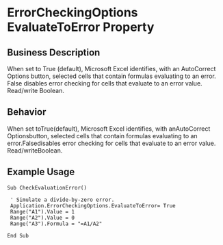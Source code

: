 # ErrorCheckingOptions EvaluateToError Property

## Business Description
When set to True (default), Microsoft Excel identifies, with an AutoCorrect Options button, selected cells that contain formulas evaluating to an error. False disables error checking for cells that evaluate to an error value. Read/write Boolean.

## Behavior
When set toTrue(default), Microsoft Excel identifies, with anAutoCorrect Optionsbutton, selected cells that contain formulas evaluating to an error.Falsedisables error checking for cells that evaluate to an error value. Read/writeBoolean.

## Example Usage
```vba
Sub CheckEvaluationError() 
 
 ' Simulate a divide-by-zero error. 
 Application.ErrorCheckingOptions.EvaluateToError= True 
 Range("A1").Value = 1 
 Range("A2").Value = 0 
 Range("A3").Formula = "=A1/A2" 
 
End Sub
```